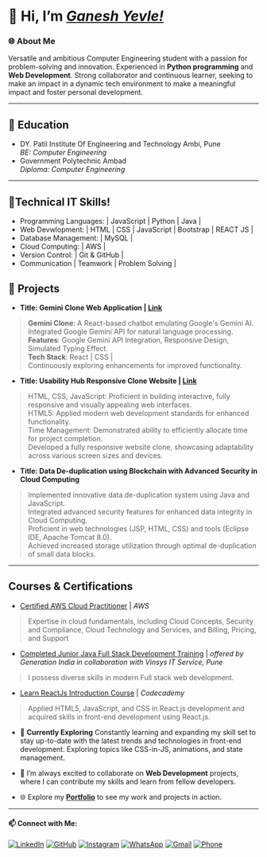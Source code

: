 # 👋 Hi, I’m [*Ganesh Yevle!*](https://ganeshyevle.github.io/MY_PORTFOLIO/)

### 🌐 About Me

Versatile and ambitious Computer Engineering student with a passion for problem-solving and innovation. Experienced in **Python programming** and **Web Development**. Strong collaborator and continuous learner, seeking to make an impact in a dynamic tech environment to make a meaningful impact and foster personal development.

---
## 💞️ Education
- DY. Patil Institute Of Engineering and Technology Ambi, Pune\
  *BE: Computer Engineering*
- Government Polytechnic Ambad\
  *Diploma: Computer Engineering*

***

## 👀Technical IT Skills!
- Programming Languages: | JavaScript | Python | Java |
- Web Devwlopment: | HTML | CSS | JavaScript | Bootstrap | REACT JS |
- Database Management: | MySQL |
- Cloud Computing: | AWS |
- Version Control: | Git & GitHub |
- Communication | Teamwork | Problem Solving |
  
## 🚀 Projects

- **Title: Gemini Clone Web Application | [Link](https://google-gemini-chatbot.netlify.app/)**
> **Gemini Clone**: A React-based chatbot emulating Google's Gemini AI.\
> Integrated Google Gemini API for natural language processing.\
> **Features**: Google Gemini API Integration, Responsive Design, Simulated Typing Effect.\
> **Tech Stack**: React | CSS | \
> Continuously exploring enhancements for improved functionality.


- **Title: Usability Hub Responsive Clone Website | [Link](https://usabilityhubconeweb.netlify.app/)**

> HTML, CSS, JavaScript: Proficient in building interactive, fully responsive and visually appealing web interfaces.\
> HTML5: Applied modern web development standards for enhanced functionality.\
> Time Management: Demonstrated ability to efficiently allocate time for project completion.\
> Developed a fully responsive website clone, showcasing adaptability across various screen sizes and devices.


- **Title: Data De-duplication using Blockchain with Advanced Security in Cloud Computing**
  
> Implemented innovative data de-duplication system using Java and JavaScript.\
> Integrated advanced security features for enhanced data integrity in Cloud Computing.\
> Proficient in web technologies (JSP, HTML, CSS) and tools (Eclipse IDE, Apache Tomcat 8.0).\
> Achieved increased storage utilization through optimal de-duplication of small data blocks.

---

## Courses & Certifications

- [Certified AWS Cloud Practitioner](https://drive.google.com/file/d/16I1iYTCtERcYcwmsKFNwFZ5YWp67Geh8/view) | *AWS*
> Expertise in cloud fundamentals, including Cloud Concepts, Security and Compliance, Cloud Technology and Services, and Billing, Pricing, and Support

- [Completed Junior Java Full Stack Development Training](https://drive.google.com/file/d/1KAV7tVwG0EqVNyTMfkA0uTpdbWUtnpCO/view) | *offered by Generation India in collaboration with Vinsys IT Service, Pune*
> I possess diverse skills in modern Full stack web development.
- [Learn ReactJs Introduction Course](https://drive.google.com/file/d/1UnD8nlerPjZQNVE6EMQ1qW5pA34S_3TC/view) | *Codecademy*
> Applied HTML5, JavaScript, and CSS in React.js development and acquired skills in front-end development using React.js.

- 🚀 **Currently Exploring** Constantly learning and expanding my skill set to stay up-to-date with the latest trends and technologies in front-end development. Exploring topics like CSS-in-JS, animations, and state management.
  
- 💞️ I’m always excited to collaborate on **Web Development** projects, where I can contribute my skills and learn from fellow developers.
  
- 🌐 Explore my [**Portfolio**](https://ganeshyevle.github.io/MY_PORTFOLIO/) to see my work and projects in action.
---
#### 📫 Connect with Me:

[![LinkedIn](https://img.shields.io/badge/LinkedIn-Connect-blue)](https://www.linkedin.com/in/ganeshyevle/)
[![GitHub](https://img.shields.io/badge/GitHub-Follow-brightgreen)](https://github.com/ganeshyevle)
[![Instagram](https://img.shields.io/badge/Instagram-Follow-red)](https://www.instagram.com/ganesh_yevle9011/)
[![WhatsApp](https://img.shields.io/badge/WhatsApp-Chat-brightgreen)](https://wa.me/919011256915/?text=Hi%20Ganesh%2C%20Whatsup)
[![Gmail](https://img.shields.io/badge/Gmail-Contact-red)](mailto:ganeshyevle9011@gmail.com)
[![Phone](https://img.shields.io/badge/Phone-Call-brightgreen)](tel:+919011256915)

<!---
ganeshyevle/ganeshyevle is a ✨ special ✨ repository because its `README.md` (this file) appears on your GitHub profile.
You can click the Preview link to take a look at your changes.
--->
